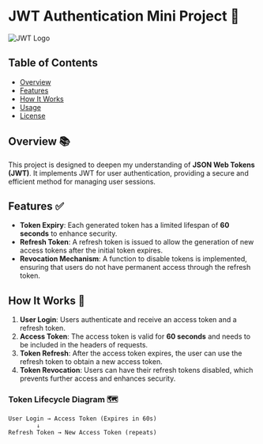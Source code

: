 # JWT Authentication Mini Project 🎉  

![JWT Logo](https://upload.wikimedia.org/wikipedia/commons/thumb/c/c8/JSON_Web_Token_Logo.svg/1200px-JSON_Web_Token_Logo.svg.png)  

## Table of Contents  
- [Overview](#overview)  
- [Features](#features)  
- [How It Works](#how-it-works)  
- [Usage](#usage)  
- [License](#license)  

## Overview 📚  
This project is designed to deepen my understanding of **JSON Web Tokens (JWT)**. It implements JWT for user authentication, providing a secure and efficient method for managing user sessions.  

## Features ✅  
- **Token Expiry**: Each generated token has a limited lifespan of **60 seconds** to enhance security.  
- **Refresh Token**: A refresh token is issued to allow the generation of new access tokens after the initial token expires.  
- **Revocation Mechanism**: A function to disable tokens is implemented, ensuring that users do not have permanent access through the refresh token.  

## How It Works 🔧  
1. **User Login**: Users authenticate and receive an access token and a refresh token.  
2. **Access Token**: The access token is valid for **60 seconds** and needs to be included in the headers of requests.  
3. **Token Refresh**: After the access token expires, the user can use the refresh token to obtain a new access token.  
4. **Token Revocation**: Users can have their refresh tokens disabled, which prevents further access and enhances security.  

### Token Lifecycle Diagram 🗺️  
```plaintext  
User Login → Access Token (Expires in 60s)   
        ↓       
Refresh Token → New Access Token (repeats)
